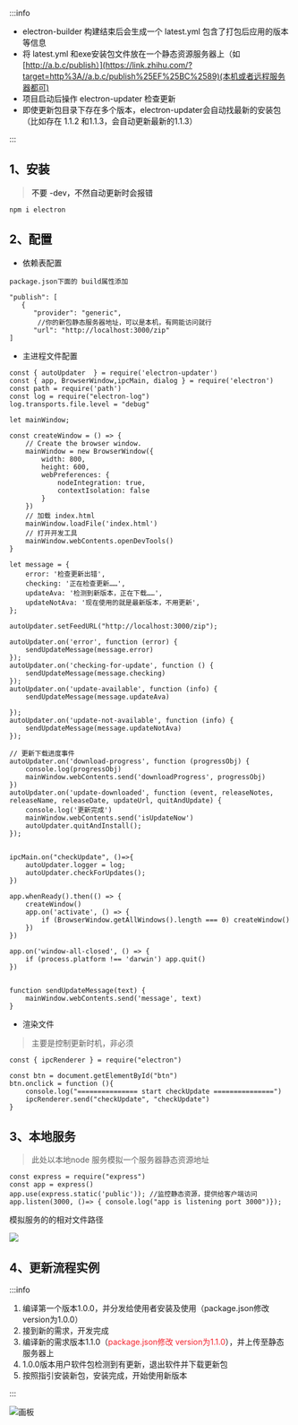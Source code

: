 :::info
+ <font style="color:rgb(18, 18, 18);">electron-builder 构建结束后会生成一个 latest.yml 包含了打包后应用的版本等信息</font>
+ <font style="color:rgb(18, 18, 18);">将 latest.yml 和exe安装包文件放在一个静态资源服务器上（如</font>[http://a.b.c/publish）](https://link.zhihu.com/?target=http%3A//a.b.c/publish%25EF%25BC%2589)(本机或者远程服务器都可)
+ <font style="color:rgb(18, 18, 18);">项目启动后操作 electron-updater 检查更新</font>
+ <font style="color:rgb(18, 18, 18);">即使更新包目录下存在多个版本，electron-updater会自动找最新的安装包（比如存在 1.1.2 和1.1.3，会自动更新最新的1.1.3）</font>

:::

## <font style="color:rgb(18, 18, 18);">1、安装</font>
> <font style="color:rgb(18, 18, 18);">不要 -dev，不然自动更新时会报错</font>
>

```plain
npm i electron
```

## <font style="color:rgb(18, 18, 18);">2、配置</font>
+ <font style="color:rgb(18, 18, 18);">依赖表</font>配置

```plain
package.json下面的 build属性添加

"publish": [
   {
      "provider": "generic",
       //你的新包静态服务器地址，可以是本机，有网能访问就行
      "url": "http://localhost:3000/zip"       
]
```

+ 主进程文件配置

```plain
const { autoUpdater  } = require('electron-updater')
const { app, BrowserWindow,ipcMain, dialog } = require('electron')
const path = require('path')
const log = require("electron-log")
log.transports.file.level = "debug"

let mainWindow;

const createWindow = () => {
	// Create the browser window.
	mainWindow = new BrowserWindow({
		width: 800,
		height: 600,
		webPreferences: {
			nodeIntegration: true,
			contextIsolation: false
		}
	})
	// 加载 index.html
	mainWindow.loadFile('index.html')
	// 打开开发工具
	mainWindow.webContents.openDevTools()
}

let message = {
	error: '检查更新出错',
	checking: '正在检查更新……',
	updateAva: '检测到新版本，正在下载……',
	updateNotAva: '现在使用的就是最新版本，不用更新',
};

autoUpdater.setFeedURL("http://localhost:3000/zip");

autoUpdater.on('error', function (error) {
	sendUpdateMessage(message.error)
});
autoUpdater.on('checking-for-update', function () {
	sendUpdateMessage(message.checking)
});
autoUpdater.on('update-available', function (info) {
	sendUpdateMessage(message.updateAva)

});
autoUpdater.on('update-not-available', function (info) {
	sendUpdateMessage(message.updateNotAva)
});

// 更新下载进度事件
autoUpdater.on('download-progress', function (progressObj) {
	console.log(progressObj)
	mainWindow.webContents.send('downloadProgress', progressObj)
})
autoUpdater.on('update-downloaded', function (event, releaseNotes, releaseName, releaseDate, updateUrl, quitAndUpdate) {
	console.log('更新完成')
	mainWindow.webContents.send('isUpdateNow')
	autoUpdater.quitAndInstall();
});


ipcMain.on("checkUpdate", ()=>{
	autoUpdater.logger = log;
	autoUpdater.checkForUpdates();
})

app.whenReady().then(() => {
	createWindow()
	app.on('activate', () => {
		if (BrowserWindow.getAllWindows().length === 0) createWindow()
	})
})

app.on('window-all-closed', () => {
	if (process.platform !== 'darwin') app.quit()
})


function sendUpdateMessage(text) {
	mainWindow.webContents.send('message', text)
}
```

+ 渲染文件

> 主要是控制更新时机，非必须
>

```plain
const { ipcRenderer } = require("electron")

const btn = document.getElementById("btn")
btn.onclick = function (){
	console.log("=============== start checkUpdate ===============")
	ipcRenderer.send("checkUpdate", "checkUpdate")
}
```

## 3、本地服务
> 此处以本地node 服务模拟一个服务器静态资源地址
>

```plain
const express = require("express")
const app = express()
app.use(express.static('public')); //监控静态资源，提供给客户端访问
app.listen(3000, ()=> { console.log("app is listening port 3000")});
```

模拟服务的的相对文件路径

![](https://cdn.nlark.com/yuque/0/2022/png/1144659/1652018927696-4ea88332-0b91-4046-9b0b-edc05f0a4aa7.png)

## 4、更新流程实例
:::info
1. 编译第一个版本1.0.0，并分发给使用者安装及使用（package.json修改 version为1.0.0）
2. 接到新的需求，开发完成
3. 编译新的需求版本1.1.0（<font style="color:#F5222D;">package.json修改 version为1.1.0</font>），并上传至静态服务器上
4. 1.0.0版本用户软件包检测到有更新，退出软件并下载更新包
5. 按照指引安装新包，安装完成，开始使用新版本

:::

![画板](https://cdn.nlark.com/yuque/0/2022/jpeg/1144659/1652020112948-c974f89d-9505-40d0-97bd-502b44dd5a76.jpeg)


